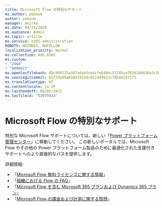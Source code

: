 ```yaml
---
title: Microsoft Flow の特別なサポート
ms.author: pebaum
author: pebaum
manager: mnirke
ms.date: 04/21/2020
ms.audience: Admin
ms.topic: article
ms.service: o365-administration
ROBOTS: NOINDEX, NOFOLLOW
localization_priority: Normal
ms.collection: Adm_O365
ms.custom:
- "2464"
- "9000627"
ms.openlocfilehash: 89c900125a367a6ab5ce4cfe6494c51745ce763d1bb030a2c589a906525f21de
ms.sourcegitcommit: b5f7da89a650d2915dc652449623c78be6247175
ms.translationtype: HT
ms.contentlocale: ja-JP
ms.lasthandoff: 08/05/2021
ms.locfileid: "53975934"
---
```

# <a name="microsoft-flow-specialized-support"></a>Microsoft Flow の特別なサポート

特別な Microsoft Flow サポートについては、新しい「[Power プラットフォーム管理センター](https://aka.ms/flowadminsupport)」に移動してください。 この新しいポータルでは、Microsoft Flow やその他の Power プラットフォーム製品のために最適化された支援付きサポートへのより直接的なパスを提供します。

詳細情報:
- 「[Microsoft Flow 無料ライセンスに関する情報](https://go.microsoft.com/fwlink/?linkid=2095610)」
- 「[組織における Flow の FAQ](https://go.microsoft.com/fwlink/?linkid=2072608)」
- 「[Microsoft Flow を含む Microsoft 365 プランおよび Dynamics 365 プラン](https://go.microsoft.com/fwlink/?linkid=2072406)」
- 「[Microsoft Flow の課金および計測に関する質問](https://go.microsoft.com/fwlink/?linkid=2072612)」